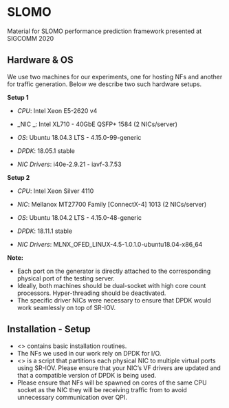 # SLOMO
Material for SLOMO performance prediction framework presented at SIGCOMM 2020

## **Hardware & OS**

We use two machines for our experiments, one for hosting NFs and another for traffic generation.  Below we describe two such hardware setups. 

**Setup 1** 

* _CPU_: Intel Xeon E5-2620 v4
* _NIC _: Intel XL710 - 40GbE QSFP+ 1584 (2 NICs/server)

* _OS_: Ubuntu 18.04.3 LTS - 4.15.0-99-generic
* _DPDK_:  18.05.1 stable
* _NIC Drivers_: i40e-2.9.21 - iavf-3.7.53


**Setup 2**

* *CPU*: Intel Xeon Silver 4110 
* *NIC*: Mellanox MT27700 Family [ConnectX-4] 1013 (2 NICs/server)

* *OS*: Ubuntu 18.04.2 LTS - 4.15.0-48-generic
* *DPDK*:  18.11.1 stable
* *NIC Drivers*: MLNX_OFED_LINUX-4.5-1.0.1.0-ubuntu18.04-x86_64


**Note:**

* Each port on the generator is directly attached to the corresponding physical port of the testing server.
* Ideally, both machines should be dual-socket with high core count processors. Hyper-threading should be deactivated.
* The specific driver NICs were necessary to ensure that DPDK would work seamlessly on top of SR-IOV.


## **Installation - Setup**

* <>  contains basic installation routines.
* The NFs we used in our work rely on DPDK for I/O.  
* <> is a script that partitions each physical NIC to multiple virtual ports using SR-IOV. Please ensure that your NIC’s VF drivers are updated and that a compatible version of DPDK is being used.
* Please ensure that NFs will be spawned on cores of the same CPU socket as the NIC they will be receiving traffic from to avoid unnecessary communication over QPI. 


